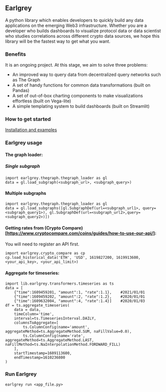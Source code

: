 Earlgrey
--

A python library which enables developers to quickly build any data applications on the emerging Web3 infrastructure. Whether you are a developer who builds dashboards to visualize protocol data or data scientist who studies correlations across different crypto data sources, we hope this library will be the fastest way to get what you want.

### Benefits
It is an ongoing project. At this stage, we aim to solve three problems:
- An improved way to query data from decentralized query networks such as The Graph
- A set of handy functions for common data transformations (built on Pandas)
- A set of out-of-box charting components to make visualizations effortless (built on Vega-lite)
- A simple templating system to build dashboards (built on Streamlit)

### How to get started
[Installation and examples](https://www.google.com "Google's Homepage")



### Earlgrey usage
#### The graph loader:
##### Single subgraph
```
import earlgrey.thegraph.thegraph_loader as gl
data = gl.load_subgraph(<subgraph_url>, <subgraph_query>)
```
#### Multiple subgraphs
```
import earlgrey.thegraph.thegraph_loader as gl
data = gl.load_subgraphs([gl.SubgraphDef(url=<subgraph_url1>, query=<subgraph_query1>), gl.SubgraphDef(url=<subgraph_url2>,query=<subgraph_query2>)])
```


#### Getting rates from (Crypto Compare)[https://www.cryptocompare.com/coins/guides/how-to-use-our-api/]:
You will need to register an API first.
```
import earlgrey.crypto_compare as cp
cp.load_historical_data('ETH', 'USD', 1619827200, 1619913600, <your_api_key>, <your_api_limit>)
```

#### Aggregate for timeseries:
```
import lib.earlgrey.transformers.timeseries as ts
data = [
    {"time":1609459201, "amount":1, "rate":1.1},    #2021/01/01
    {"time":1609459202, "amount":2, "rate":1.2},    #2020/01/01
    {"time":1609632004, "amount":4, "rate":1.4}]    #2020/01/03
df = ts.aggregate_timeseries(
    data = data,
    timeColumn='time',
    interval=ts.TimeseriesInterval.DAILY,
    columnsToAggregate=[
        ts.ColumnConfig(name='amount', aggregateMethod=ts.AggregateMethod.SUM, naFillValue=0.0),
        ts.ColumnConfig(name='rate', aggregateMethod=ts.AggregateMethod.LAST, naFillMethod=ts.NaInterpolationMethod.FORDWARD_FILL)
    ],
    startTimestamp=1609113600,
    endTimestamp=1610236800
)
```


### Run Earlgrey
`earlgrey run <app_file.py>`

